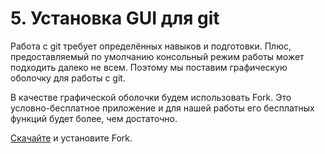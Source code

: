 # 5. Установка GUI для git

Работа с git требует определённых навыков и подготовки. Плюс, предоставляемый по умолчанию консольный режим работы может подходить далеко не всем. Поэтому мы поставим графическую оболочку для работы с git.

В качестве графической оболочки будем использовать Fork. Это условно-бесплатное приложение и для нашей работы его бесплатных функций будет более, чем достаточно.

[Скачайте](https://git-fork.com/) и установите Fork.
